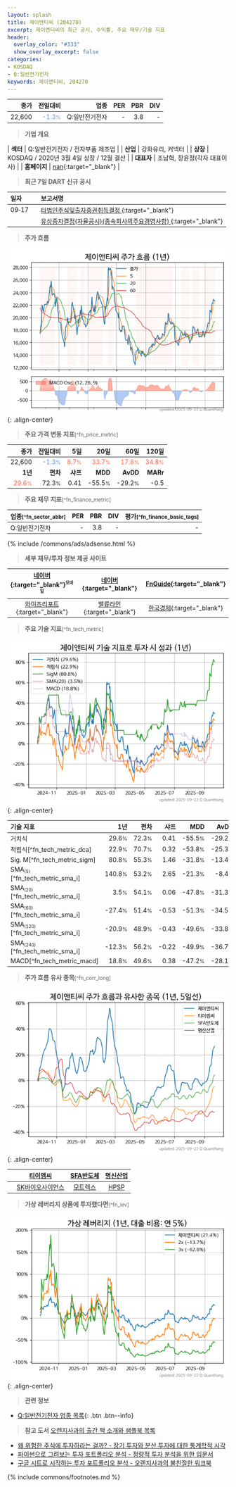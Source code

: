 ```yaml
---
layout: splash
title: 제이앤티씨 (204270)
excerpt: 제이앤티씨의 최근 공시, 수익률, 주요 재무/기술 지표
header:
  overlay_color: "#333"
  show_overlay_excerpt: false
categories:
- KOSDAQ
- Q:일반전기전자
keywords: 제이앤티씨, 204270
---
```


| **종가** | **전일대비** | **업종** | **PER** | **PBR** | **DIV** |
| -------: | -----------: | -------: | ------: | ------: | ------: |
| 22,600 | <span style="color: cornflowerblue">-1.3<small>%</small></span> | Q:일반전기전자 | - | 3.8 | - |

<!-- more -->


> **기업 개요**<a id="company"></a>

| <span style="white-space:nowrap;">**섹터**</span> | Q:일반전기전자 / 전자부품 제조업 |
| <span style="white-space:nowrap;">**산업**</span> | 강화유리, 커넥터 |
| <span style="white-space:nowrap;">**상장**</span> | KOSDAQ / 2020년 3월 4일 상장 / 12월 결산 |
| <span style="white-space:nowrap;">**대표자**</span> | 조남혁, 장윤정(각자 대표이사) |
| <span style="white-space:nowrap;">**홈페이지**</span> | [nan](nan){:target="_blank"} |


> **최근 7일 DART 신규 공시**<a id="dart"></a>

| **일자** |      | **보고서명** |
| :------- | :--- | :----------- |
| 09&#x2011;17 | | [타법인주식및출자증권취득결정              ](https://dart.fss.or.kr/dsaf001/main.do?rcpNo=20250917900215){:target="_blank"} |
|  | | [유상증자결정(자율공시)(종속회사의주요경영사항)              ](https://dart.fss.or.kr/dsaf001/main.do?rcpNo=20250917900218){:target="_blank"} |


> **주가 흐름**<a id="price"></a>

![204270](/stock/images/204270.png){: .align-center}


> **주요 가격 변동 지표**<small>[^fn_price_metric]</small>

| **종가** | **전일대비** | **5일** | **20일** | **60일** | **120일** |
| -------: | -----------: | ------: | -------: | -------: | --------: |
| 22,600 | <span style="color: cornflowerblue">-1.3<small>%</small></span> | <span style="color: tomato">8.7<small>%</small></span> | <span style="color: tomato">33.7<small>%</small></span> | <span style="color: tomato">17.8<small>%</small></span> | <span style="color: tomato">34.8<small>%</small></span> |
| **1년** | **편차** | **샤프** | **MDD** | **AvDD** | **MARr** |
| <span style="color: tomato">29.6<small>%</small></span> | 72.3<small>%</small> | 0.41 | -55.5<small>%</small> | -29.2<small>%</small> | -0.5 |


> **주요 재무 지표**<small>[^fn_finance_metric]</small>

| **업종**<small>[^fn_sector_abbr]</small> | **PER** | **PBR** | **DIV** | **평가**<small>[^fn_finance_basic_tags]</small> |
| :--------------------------------------- | ------: | ------: | ------: | ----------------------------------------------: |
| Q:일반전기전자 | - | 3.8 | - | - |



{% include /commons/ads/adsense.html %}

> **세부 재무/투자 정보 제공 사이트**

| [네이버](https://m.stock.naver.com/domestic/stock/204270/finance/summary){:target="_blank"}<sup><small>모바일</small></sup> | [네이버](https://finance.naver.com/item/coinfo.naver?code=204270){:target="_blank"} | [FnGuide](https://comp.fnguide.com/SVO2/ASP/SVD_Invest.asp?gicode=A204270&MenuYn=Y){:target="_blank"} |
| :---: | :---: | :---: |
| [와이즈리포트](https://comp.wisereport.co.kr/company/c1040001.aspx?cmp_cd=204270){:target="_blank"} | [밸류라인](https://www.valueline.co.kr/finance/summary/204270){:target="_blank"} | [한국경제](https://markets.hankyung.com/stock/204270/financial-summary){:target="_blank"} |


> **주요 기술 지표**<small>[^fn_tech_metric]</small>


![204270](/stock/images/204270_tech.png){: .align-center}

| **기술 지표** | **1년** | **편차** | **샤프** | **MDD** | **AvDD** |
| :------------ | ------: | -----------: | -------: | ------: | -------: |
| 거치식 | 29.6<small>%</small> | 72.3<small>%</small> | 0.41 | -55.5<small>%</small> | -29.2<small>%</small> |
| 적립식[^fn_tech_metric_dca] | 22.9<small>%</small> | 70.7<small>%</small> | 0.32 | -53.8<small>%</small> | -25.3<small>%</small> |
| Sig. M[^fn_tech_metric_sigm] | 80.8<small>%</small> | 55.3<small>%</small> | 1.46 | -31.8<small>%</small> | -13.4<small>%</small> |
| SMA<small><sub>(5)</sub></small>[^fn_tech_metric_sma_i] | 140.8<small>%</small> | 53.2<small>%</small> | 2.65 | -21.3<small>%</small> | -8.4<small>%</small> |
| SMA<small><sub>(20)</sub></small>[^fn_tech_metric_sma_i] | 3.5<small>%</small> | 54.1<small>%</small> | 0.06 | -47.8<small>%</small> | -31.3<small>%</small> |
| SMA<small><sub>(60)</sub></small>[^fn_tech_metric_sma_i] | -27.4<small>%</small> | 51.4<small>%</small> | -0.53 | -51.3<small>%</small> | -34.5<small>%</small> |
| SMA<small><sub>(120)</sub></small>[^fn_tech_metric_sma_i] | -20.9<small>%</small> | 48.9<small>%</small> | -0.43 | -49.6<small>%</small> | -33.8<small>%</small> |
| SMA<small><sub>(240)</sub></small>[^fn_tech_metric_sma_i] | -12.3<small>%</small> | 56.2<small>%</small> | -0.22 | -49.9<small>%</small> | -36.7<small>%</small> |
| MACD[^fn_tech_metric_macd] | 18.8<small>%</small> | 49.6<small>%</small> | 0.38 | -47.2<small>%</small> | -28.1<small>%</small> |


> **주가 흐름 유사 종목**<a id="corr"></a><small>[^fn_corr_long]</small>

![204270](/stock/images/204270_corr.png){: .align-center}

|       | [티이엠씨](/425040/) | [SFA반도체](/036540/) | [명신산업](/009900/) |
| :---: | :------------------------------------: | :------------------------------------: | :------------------------------------: |
|       | [SK바이오사이언스](/302440/) | [모트렉스](/118990/) | [HPSP](/403870/) |


> **가상 레버리지 상품에 투자했다면**<a id="2x"></a><small>[^fn_lev]</small>

![204270](/stock/images/204270_2x.png){: .align-center}


> **관련 정보**

- [Q:일반전기전자 업종 목록](/stats/sector/kosdaq_업종_일반전기전자_종목/){: .btn .btn--info}

> **참고 도서** [오렌지사과의 출간 책 소개와 샘플북 목록](https://kongdori.tistory.com/691)

- [왜 위험한 주식에 투자하라는 걸까? - 장기 투자와 분산 투자에 대한 통계학적 시각](https://kongdori.tistory.com/421)
- [파이썬으로 그려보는 투자 포트폴리오 분석  - 정량적 투자 분석을 위한 입문서](https://kongdori.tistory.com/643)
- [구글 시트로 시작하는 투자 포트폴리오 분석 - 오렌지사과의 불친절한 워크북](https://kongdori.tistory.com/449)


{% include commons/footnotes.md %}